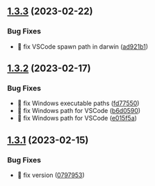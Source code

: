 ## [1.3.3](https://github.com/Exlint/cli/compare/v1.3.2...v1.3.3) (2023-02-22)


### Bug Fixes

* 🐞 fix VSCode spawn path in darwin ([ad921b1](https://github.com/Exlint/cli/commit/ad921b13bcbeab8ba07a7ec0e39e7e8900c5d939))

## [1.3.2](https://github.com/Exlint/cli/compare/v1.3.1...v1.3.2) (2023-02-17)


### Bug Fixes

* 🐞 fix Windows executable paths ([fd77550](https://github.com/Exlint/cli/commit/fd77550d2571310fd5dc4ab78345b45baab860f3))
* 🐞 fix Windows path for VSCode ([b6d0590](https://github.com/Exlint/cli/commit/b6d05907e75b77de0042f6626cd98dc3e1378a85))
* 🐞 fix Windows path for VSCode ([e015f5a](https://github.com/Exlint/cli/commit/e015f5a72d456debdeedc73ea91d6b26805e2edd))

## [1.3.1](https://github.com/Exlint/cli/compare/v1.3.0...v1.3.1) (2023-02-15)


### Bug Fixes

* 🐞 fix version ([0797953](https://github.com/Exlint/cli/commit/079795356038734a3ed05b6b1acfbeb77aa0b7f1))
